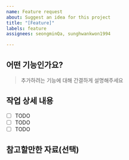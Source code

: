 ```yaml
---
name: Feature request
about: Suggest an idea for this project
title: "[Feature]"
labels: feature
assignees: seongminQa, sunghwankwon1994

---
```


## 어떤 기능인가요?

> 추가하려는 기능에 대해 간결하게 설명해주세요

## 작업 상세 내용

- [ ] TODO
- [ ] TODO
- [ ] TODO

## 참고할만한 자료(선택)
